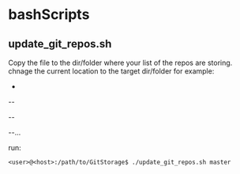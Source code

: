 # bashScripts
## update_git_repos.sh
Copy the file to the dir/folder where your list of the repos are storing.
chnage the current location to the target dir/folder
for example:

- <GitStorage>

--<repo1>

--<repo2>

--...

run:
```
<user>@<host>:/path/to/GitStorage$ ./update_git_repos.sh master
```
